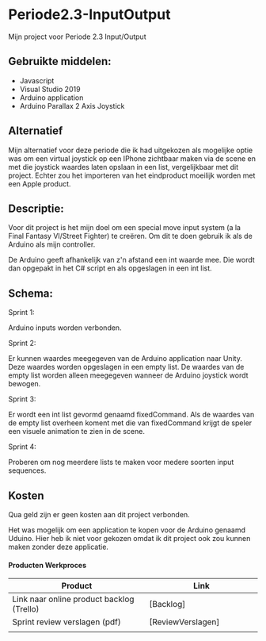 # Periode2.3-InputOutput
Mijn project voor Periode 2.3 Input/Output

## Gebruikte middelen:

- Javascript
- Visual Studio 2019
- Arduino application
- Arduino Parallax 2 Axis Joystick

## Alternatief

Mijn alternatief voor deze periode die ik had uitgekozen als mogelijke optie was om een virtual joystick op een IPhone zichtbaar maken via de scene en met die joystick waardes laten opslaan in een list, vergelijkbaar met dit project. Echter zou het importeren van het eindproduct moeilijk worden met een Apple product.


## Descriptie:

Voor dit project is het mijn doel om een special move input system (a la Final Fantasy VI/Street Fighter) te creëren. Om dit te doen gebruik ik als de Arduino als mijn controller. 

De Arduino geeft afhankelijk van z'n afstand een int waarde mee. Die wordt dan opgepakt in het C# script en als opgeslagen in een int list.

## Schema:

Sprint 1:

Arduino inputs worden verbonden.
 
Sprint 2:

Er kunnen waardes meegegeven van de Arduino application naar Unity. Deze waardes worden opgeslagen in een empty list. De waardes van de empty list worden alleen meegegeven wanneer de Arduino joystick wordt bewogen.

Sprint 3:

Er wordt een int list gevormd genaamd fixedCommand. Als de waardes van de empty list overheen koment met die van fixedCommand krijgt de speler een visuele animation te zien in de scene.

Sprint 4:

Proberen om nog meerdere lists te maken voor medere soorten input sequences. 

## Kosten

Qua geld zijn er geen kosten aan dit project verbonden.

Het was mogelijk om een application te kopen voor de Arduino genaamd Uduino. Hier heb ik niet voor gekozen omdat ik dit project ook zou kunnen maken zonder deze applicatie.

#### Producten Werkproces 
| Product  | Link |
| ------ |  ------ |
| Link naar online product backlog (Trello) | [Backlog]
| Sprint review verslagen (pdf)         | [ReviewVerslagen]
|<img width=500/>|<img width=300/>|







